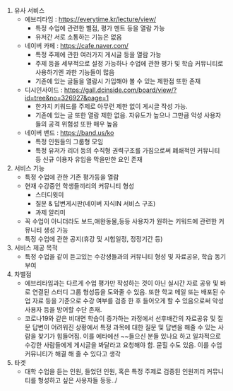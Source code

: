 1. 유사 서비스
   - 에브리타임 : https://everytime.kr/lecture/view/
     - 특정 수업에 관련한 별점, 평가 멘트 등을 열람 가능
     - 유저간 서로 소통하는 기능은 없음
   - 네이버 카페 : https://cafe.naver.com/
     - 특정 주제에 관한 여러가지 게시글 등을 열람 가능
     - 주제 등을 세부적으로 설정 가능하나 수업에 관한 평가 및 학습 커뮤니티로 사용하기엔 과한 기능들이 많음
     - 기존에 있는 글들을 열람시 가입해야 볼 수 있는 제한점 또한 존재
   - 디시인사이드 :  https://gall.dcinside.com/board/view/?id=tree&no=326927&page=1
     - 한가지 키워드를 주제로 아무런 제한 없이 게시글 작성 가능. 
     - 기존에 있는 글 또한 열람 제한 없음. 자유도가 높으나 그만큼 악성 사용자들의 공격 위험성 또한 매우 높음
   - 네이버 밴드 : https://band.us/ko
     - 특정 인원들의 그룹형 모임
     - 특정 유저가 리더 등의 수직형 권력구조를 가짐으로써 폐쇄적인 커뮤니티 등 신규 이용자 유입을 막을만한 요인 존재
2. 서비스 기능
    - 특정 수업에 관한 기존 평가등을 열람
    - 현재 수강중인 학생들끼리의 커뮤니티 형성
      - 스터디윗미
      - 질문 & 답변게시판(네이버 지식IN 서비스 구조)
      - 과제 알리미
    - 꼭 수업이 아니더라도 보드,애완동물,등등 사용자가 원하는 키워드에 관련한 커뮤니티 생성 가능
    - 특정 수업에 관한 공지(휴강 및 시험일정, 정정기간 등)
3. 서비스 제공 목적
   - 특정 수업을 같이 듣고있는 수강생들과의 커뮤니티 형성 및 자료공유, 학습 동기 부여
4. 차별점
   - 에브리타임과는 다르게 수업 평가만 작성하는 것이 아닌 실시간 자료 공유 및 바로 연결된 스터디 그룹 형성등을 도와줄 수 있음. 또한 학교 메일 또는 배포된 수업 자료 등을 기준으로 수강 여부를 검증 한 후 들어오게 할 수 있음으로써 악성 사용자 등을 방어할 수단 존재.
   - 코로나19와 같은 비대면 학습이 증가하는 과정에서 선후배간의 자료공유 및 질문 답변이 어려워진 상황에서 특정 과목에 대한 질문 및 답변을 해줄 수 있는 사람을 찾기가 힘들어짐. 이를 에타에선 ~~들으신 분들 있나요 하고 일차적으로 수강한 사람들에게 게시글을 봐달라고 요청해야 함. 묻힐 수도 있음. 이를 수업커뮤니티가 해결 해 줄 수 있다고 생각
5. 타겟
    - 대학 수업을 듣는 인원, 들었던 인원, 혹은 특정 주제로 검증된 인원끼리 커뮤니티를 형성하고 싶은 사용자들 등등../